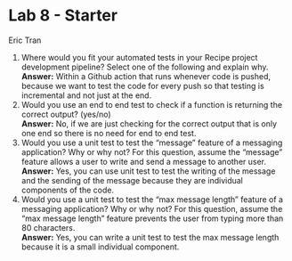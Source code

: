 # Lab 8 - Starter
Eric Tran

1) Where would you fit your automated tests in your Recipe project development pipeline? Select one of the following and explain why.   
**Answer:** Within a Github action that runs whenever code is pushed, because we want to test the code for every push so that testing is incremental and not just at the end.
2) Would you use an end to end test to check if a function is returning the correct output? (yes/no)  
**Answer:** No, if we are just checking for the correct output that is only one end so there is no need for end to end test.
3) Would you use a unit test to test the “message” feature of a messaging application? Why or why not? For this question, assume the “message” feature allows a user to write and send a message to another user.  
**Answer:** Yes, you can use unit test to test the writing of the message and the sending of the message because they are individual components of the code.
4) Would you use a unit test to test the “max message length” feature of a messaging application? Why or why not? For this question, assume the “max message length” feature prevents the user from typing more than 80 characters.  
**Answer:** Yes, you can write a unit test to test the max message length because it is a small individual component.
